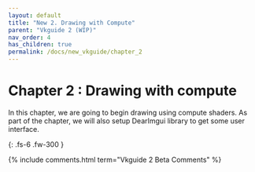 ```yaml
---
layout: default
title: "New 2. Drawing with Compute"
parent: "Vkguide 2 (WIP)"
nav_order: 4
has_children: true
permalink: /docs/new_vkguide/chapter_2
---
```

# Chapter 2 : Drawing with compute

In this chapter, we are going to begin drawing using compute shaders. As part of the chapter, we will also setup DearImgui library to get some user interface.

{: .fs-6 .fw-300 }


{% include comments.html term="Vkguide 2 Beta Comments" %}